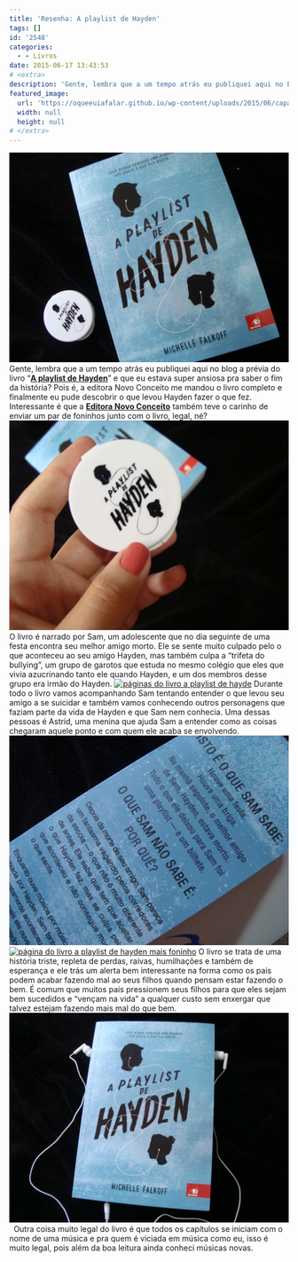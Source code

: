 ```yaml
---
title: 'Resenha: A playlist de Hayden'
tags: []
id: '2548'
categories:
  - - Livros
date: 2015-06-17 13:43:53
# <extra>
description: 'Gente, lembra que a um tempo atrás eu publiquei aqui no blog a prévia do livro “A playlist de Hayden” e que eu estava super ansiosa pra saber o fim da história? Pois é, a editora Novo Conceito me mandou o livro completo e finalmente eu pude descobrir o que levou Hayden fazer o que fez. Interessante é que a Editora Novo Conceito também teve o carinho de enviar um par de foninhos junto com o livro, legal, né? O livro é narrado por Sam, um adolescente que no dia seguinte de uma festa encontra seu melhor amigo morto. Ele se sente muito culpado pelo o que aconteceu ao seu amigo Hayden, mas também culpa a “trifeta do bullying”, um grupo de garotos que estuda no mesmo colégio que eles que vivia azucrinando tanto ele quando Hayden, e um dos membros desse &hellip;'
featured_image: 
  url: 'https://oqueeuiafalar.github.io/wp-content/uploads/2015/06/capa-do-livro-A-playlist-de-Hayden-1024x768.jpg'
  width: null
  height: null
# </extra>
---
```


[![capa do livro A playlist de Hayden](/wp-content/uploads/2015/06/capa-do-livro-A-playlist-de-Hayden-1024x768.jpg)](/wp-content/uploads/2015/06/capa-do-livro-A-playlist-de-Hayden.jpg) Gente, lembra que a um tempo atrás eu publiquei aqui no blog a prévia do livro “**[A playlist de Hayden](http://natalia.blog.br/2015/03/23/resenha-da-previa-a-playlist-de-hayden/)**” e que eu estava super ansiosa pra saber o fim da história? Pois é, a editora Novo Conceito me mandou o livro completo e finalmente eu pude descobrir o que levou Hayden fazer o que fez. Interessante é que a **[Editora Novo Conceito](http://www.editoranovoconceito.com.br/)** também teve o carinho de enviar um par de foninhos junto com o livro, legal, né? [![a playlist de hayden foninho de ouvido](/wp-content/uploads/2015/06/a-playlist-de-hayden-foninho-de-ouvido-1024x768.jpg)](/wp-content/uploads/2015/06/a-playlist-de-hayden-foninho-de-ouvido.jpg) O livro é narrado por Sam, um adolescente que no dia seguinte de uma festa encontra seu melhor amigo morto. Ele se sente muito culpado pelo o que aconteceu ao seu amigo Hayden, mas também culpa a “trifeta do bullying”, um grupo de garotos que estuda no mesmo colégio que eles que vivia azucrinando tanto ele quando Hayden, e um dos membros desse grupo era irmão do Hayden. [![páginas do livro a playlist de hayde](/wp-content/uploads/2015/06/páginas-do-livro-a-playlist-de-hayde-1024x768.jpg)](/wp-content/uploads/2015/06/páginas-do-livro-a-playlist-de-hayde.jpg) Durante todo o livro vamos acompanhando Sam tentando entender o que levou seu amigo a se suicidar e também vamos conhecendo outros personagens que faziam parte da vida de Hayden e que Sam nem conhecia. Uma dessas pessoas é Astrid, uma menina que ajuda Sam a entender como as coisas chegaram aquele ponto e com quem ele acaba se envolvendo. [![a playlist de hayden](/wp-content/uploads/2015/06/a-playlist-de-hayden-1024x768.jpg)](/wp-content/uploads/2015/06/a-playlist-de-hayden.jpg) [![página do livro a playlist de hayden mais foninho](/wp-content/uploads/2015/06/página-do-livro-a-playlist-de-hayden-mais-foninho-1024x768.jpg)](/wp-content/uploads/2015/06/página-do-livro-a-playlist-de-hayden-mais-foninho.jpg) O livro se trata de uma história triste, repleta de perdas, raivas, humilhações e também de esperança e ele trás um alerta bem interessante na forma como os pais podem acabar fazendo mal ao seus filhos quando pensam estar fazendo o bem. É comum que muitos pais pressionem seus filhos para que eles sejam bem sucedidos e “vençam na vida” a qualquer custo sem enxergar que talvez estejam fazendo mais mal do que bem. [![capa do livro a playlist de hayden e foninho](/wp-content/uploads/2015/06/capa-do-livro-a-playlist-de-hayden-e-foninho-1024x768.jpg)](/wp-content/uploads/2015/06/capa-do-livro-a-playlist-de-hayden-e-foninho.jpg)   Outra coisa muito legal do livro é que todos os capítulos se iniciam com o nome de uma música e pra quem é viciada em música como eu, isso é muito legal, pois além da boa leitura ainda conheci músicas novas.
